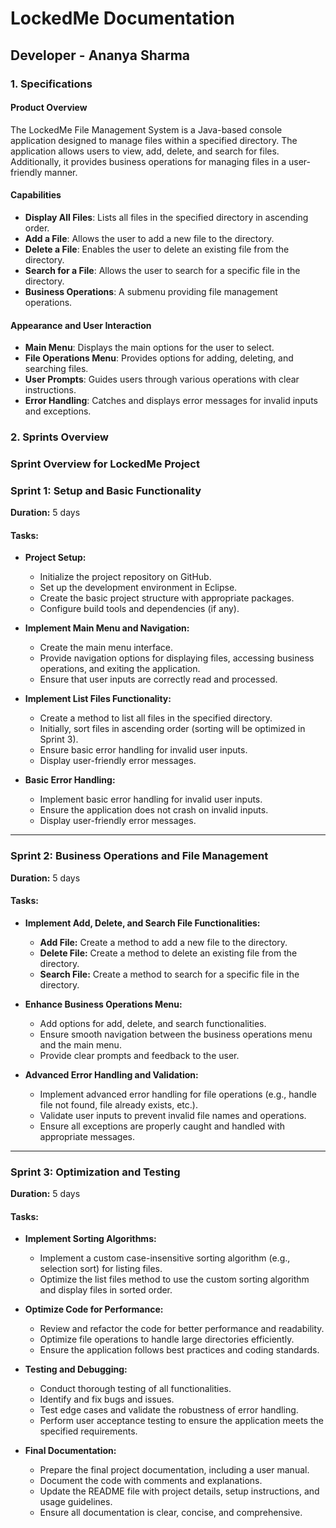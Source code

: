 # LockedMe Documentation
## Developer - Ananya Sharma

### 1. Specifications

#### Product Overview
The LockedMe File Management System is a Java-based console application designed to manage files within a specified directory. The application allows users to view, add, delete, and search for files. Additionally, it provides business operations for managing files in a user-friendly manner.

#### Capabilities
- **Display All Files**: Lists all files in the specified directory in ascending order.
- **Add a File**: Allows the user to add a new file to the directory.
- **Delete a File**: Enables the user to delete an existing file from the directory.
- **Search for a File**: Allows the user to search for a specific file in the directory.
- **Business Operations**: A submenu providing file management operations.

#### Appearance and User Interaction
- **Main Menu**: Displays the main options for the user to select.
- **File Operations Menu**: Provides options for adding, deleting, and searching files.
- **User Prompts**: Guides users through various operations with clear instructions.
- **Error Handling**: Catches and displays error messages for invalid inputs and exceptions.

### 2. Sprints Overview

### Sprint Overview for LockedMe Project

### Sprint 1: Setup and Basic Functionality
**Duration:** 5 days

#### Tasks:
- **Project Setup:**
  - Initialize the project repository on GitHub.
  - Set up the development environment in Eclipse.
  - Create the basic project structure with appropriate packages.
  - Configure build tools and dependencies (if any).

- **Implement Main Menu and Navigation:**
  - Create the main menu interface.
  - Provide navigation options for displaying files, accessing business operations, and exiting the application.
  - Ensure that user inputs are correctly read and processed.

- **Implement List Files Functionality:**
  - Create a method to list all files in the specified directory.
  - Initially, sort files in ascending order (sorting will be optimized in Sprint 3).
  - Ensure basic error handling for invalid user inputs.
  - Display user-friendly error messages.

- **Basic Error Handling:**
  - Implement basic error handling for invalid user inputs.
  - Ensure the application does not crash on invalid inputs.
  - Display user-friendly error messages.

---

### Sprint 2: Business Operations and File Management
**Duration:** 5 days

#### Tasks:
- **Implement Add, Delete, and Search File Functionalities:**
  - **Add File:** Create a method to add a new file to the directory.
  - **Delete File:** Create a method to delete an existing file from the directory.
  - **Search File:** Create a method to search for a specific file in the directory.

- **Enhance Business Operations Menu:**
  - Add options for add, delete, and search functionalities.
  - Ensure smooth navigation between the business operations menu and the main menu.
  - Provide clear prompts and feedback to the user.

- **Advanced Error Handling and Validation:**
  - Implement advanced error handling for file operations (e.g., handle file not found, file already exists, etc.).
  - Validate user inputs to prevent invalid file names and operations.
  - Ensure all exceptions are properly caught and handled with appropriate messages.

---

### Sprint 3: Optimization and Testing
**Duration:** 5 days

#### Tasks:
- **Implement Sorting Algorithms:**
  - Implement a custom case-insensitive sorting algorithm (e.g., selection sort) for listing files.
  - Optimize the list files method to use the custom sorting algorithm and display files in sorted order.

- **Optimize Code for Performance:**
  - Review and refactor the code for better performance and readability.
  - Optimize file operations to handle large directories efficiently.
  - Ensure the application follows best practices and coding standards.

- **Testing and Debugging:**
  - Conduct thorough testing of all functionalities.
  - Identify and fix bugs and issues.
  - Test edge cases and validate the robustness of error handling.
  - Perform user acceptance testing to ensure the application meets the specified requirements.

- **Final Documentation:**
  - Prepare the final project documentation, including a user manual.
  - Document the code with comments and explanations.
  - Update the README file with project details, setup instructions, and usage guidelines.
  - Ensure all documentation is clear, concise, and comprehensive.


